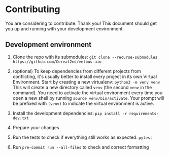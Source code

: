 # Contributing

You are considering to contribute. Thank you!
This document should get you up and running with your development environment.

## Development environment

1. Clone the repo with its submodules: `git clone --recurse-submodules https://github.com/Cereal2nd/velbus-aio`
2. (optional) To keep dependencies from different projects from conflicting,
   it's usually better to install every project in its own Virtual Environment.
   Start by creating a new virtualenv: `python3 -m venv venv`
   This will create a new directory called `venv` (the second `venv` in the command).
   You need to activate the virtual environment every time you open a new shell by running
   `source venv/bin/activate`.
   Your prompt will be prefixed with `(venv)` to indicate the virtual environment is active.

3. Install the development dependencies: `pip install -r requirements-dev.txt`

4. Prepare your changes

5. Run the tests to check if everything still works as expected: `pytest`

6. Run `pre-commit run --all-files` to check and correct formatting
